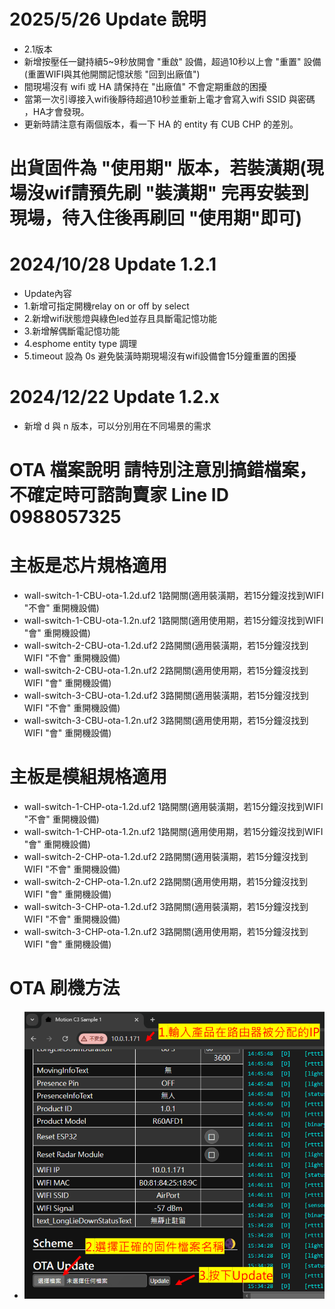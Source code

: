# 2025/5/26 Update 說明
  - 2.1版本
  - 新增按壓任一鍵持續5~9秒放開會 "重啟" 設備，超過10秒以上會 "重置" 設備 (重置WIFI與其他開關記憶狀態 "回到出廠值")
  - 間現場沒有 wifi 或 HA 請保持在 "出廠值" 不會定期重啟的困擾
  - 當第一次引導接入wifi後靜待超過10秒並重新上電才會寫入wifi SSID 與密碼 ，HA才會發現。
  - 更新時請注意有兩個版本，看一下 HA 的 entity 有 CUB CHP 的差別。
    
# 出貨固件為 "使用期" 版本，若裝潢期(現場沒wif請預先刷 "裝潢期" 完再安裝到現場，待入住後再刷回 "使用期"即可)
# 2024/10/28 Update 1.2.1
  - Update內容
  - 1.新增可指定開機relay on or off by select
  - 2.新增wifi狀態燈與綠色led並存且具斷電記憶功能
  - 3.新增解偶斷電記憶功能
  - 4.esphome entity type 調理
  - 5.timeout 設為 0s 避免裝潢時期現場沒有wifi設備會15分鐘重置的困擾
# 2024/12/22 Update 1.2.x
  - 新增 d 與 n 版本，可以分別用在不同場景的需求
# OTA 檔案說明 請特別注意別搞錯檔案，不確定時可諮詢賣家   Line ID 0988057325
# 主板是芯片規格適用 
  - wall-switch-1-CBU-ota-1.2d.uf2  1路開關(適用裝潢期，若15分鐘沒找到WIFI "不會" 重開機設備)
  - wall-switch-1-CBU-ota-1.2n.uf2  1路開關(適用使用期，若15分鐘沒找到WIFI "會" 重開機設備)
  - wall-switch-2-CBU-ota-1.2d.uf2  2路開關(適用裝潢期，若15分鐘沒找到WIFI "不會" 重開機設備)
  - wall-switch-2-CBU-ota-1.2n.uf2  2路開關(適用使用期，若15分鐘沒找到WIFI "會" 重開機設備)
  - wall-switch-3-CBU-ota-1.2d.uf2  3路開關(適用裝潢期，若15分鐘沒找到WIFI "不會" 重開機設備)
  - wall-switch-3-CBU-ota-1.2n.uf2  3路開關(適用使用期，若15分鐘沒找到WIFI "會" 重開機設備)
# 主板是模組規格適用
  - wall-switch-1-CHP-ota-1.2d.uf2  1路開關(適用裝潢期，若15分鐘沒找到WIFI "不會" 重開機設備)
  - wall-switch-1-CHP-ota-1.2n.uf2  1路開關(適用使用期，若15分鐘沒找到WIFI "會" 重開機設備)
  - wall-switch-2-CHP-ota-1.2d.uf2  2路開關(適用裝潢期，若15分鐘沒找到WIFI "不會" 重開機設備)
  - wall-switch-2-CHP-ota-1.2n.uf2  2路開關(適用使用期，若15分鐘沒找到WIFI "會" 重開機設備)
  - wall-switch-3-CHP-ota-1.2d.uf2  3路開關(適用裝潢期，若15分鐘沒找到WIFI "不會" 重開機設備)
  - wall-switch-3-CHP-ota-1.2n.uf2  3路開關(適用使用期，若15分鐘沒找到WIFI "會" 重開機設備)
# OTA 刷機方法
- ![Mosquitto_broker](/wall_switch/image/ota.png)

